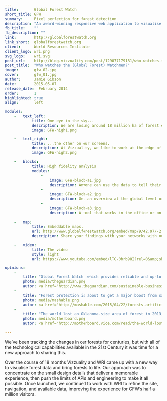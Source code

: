 ```yaml
---
title:       Global Forest Watch
short_title: GFW
summary: 	 Pixel perfection for forest detection
description: "An award-winning responsive web application to visualise changes to the world's forests"
fb_title:    ""
fb_description: ""
link:        http://globalforestwatch.org
link_short:  globalforestwatch.org
client:      World Resources Institute
client_logo: wri.png
svg_logo:    wri.svg
post_url:    http://blog.vizzuality.com/post/129077179181/who-watches-the-global-forest-watchmen
post_title:  "Who watches the (Global Forest) Watchmen?"
image:       gfw_02.jpg
cover:       gfw_01.jpg
author:      Jamie Gibson
date:        2015-05-07
release_date:  February 2014
order:       1
highlighted: true
align:       left

modules:
    -   text_left:
            title: One eye in the sky...
            description: We are losing around 18 million ha of forest every year, according to the latest estimates. With enhanced satellite capabilities and analysis of earth observations, we can monitor changes to our planet more easily than ever before
            image: GFW-high1.png

    -   text_right:
            title: ...the other on our screens.
            description: At Vizzuality, we like to work at the edge of APIs and push the boundaries of visualisation technology. We integrated a host of different front end techniques to create a fast, beautiful and easy-to-use map tool. 
            image: GFW-high2.png

    -   blocks:
            title: High fidelity analysis
            modules:
                -
                    image: GFW-block-a1.jpg
                    description: Anyone can use the data to tell their story about forest change and share it with the world. 
                -
                    image: GFW-block-a2.jpg
                    description: Get an overview at the global level or dive into the details for one country with our local and global modes
                -
                    image: GFW-block-a3.jpg
                    description: A tool that works in the office or on the go; with the mobile version, you can tell your story no matter where you are. 
    
    -   map:
            title: Embeddable maps.
            url: http://www.globalforestwatch.org/embed/map/9/42.97/-2.59/ESP-16/terrain/loss,forestgain/612,591?begin=2001-01-01&end=2014-12-31&threshold=30
            description: Share your findings with your networks with our range of embed options.

    -   video:
            title: The video
            style: light
            url: https://www.youtube.com/embed/lTG-0brb98I?rel=0&amp;showinfo=0

opinions:
    -
        title: "Global Forest Watch, which provides reliable and up-to-date data on forests worldwide, along with the ability to track changes to forest cover over time."
        photo: media/theguardian.png
        autor: <a href="http://www.theguardian.com/sustainable-business/2015/mar/10/google-earth-engine-maps-forest-watch-deforestation-environment"> Marc Gunther, The Guardian </a>
    -
        title: "Forest protection is about to get a major boost from satellites and AI."
        photo: media/mashable.png
        autor: <a href="http://mashable.com/2015/04/22/forests-artificial-intelligence/"> Andrew Freedman, Mashable </a>
    -
        title: "The world lost an Oklahoma-size area of forest in 2013, satellite data show."
        photo: media/motherboard.png
        autor: <a href="http://motherboard.vice.com/read/the-world-lost-an-oklahoma-sized-amount-of-forest-in-2013-satellite-data-shows">  Brian Merchant, Motherboard </a>

---
```


We’ve been tracking the changes in our forests for centuries, but with all of the technological capabilities available in the 21st Century it was time for a new approach to sharing this. 

Over the course of 18 months Vizzuality and WRI came up with a new way to visualise forest data and bring forests to life. Our approach was to concentrate on the small design details that deliver a memorable experience, then push the limits of APIs and engineering to make it all possible. Once launched, we continued to work with WRI to refine the site, navigation, and available data, improving the experience for GFW’s half a million visitors. 
  
